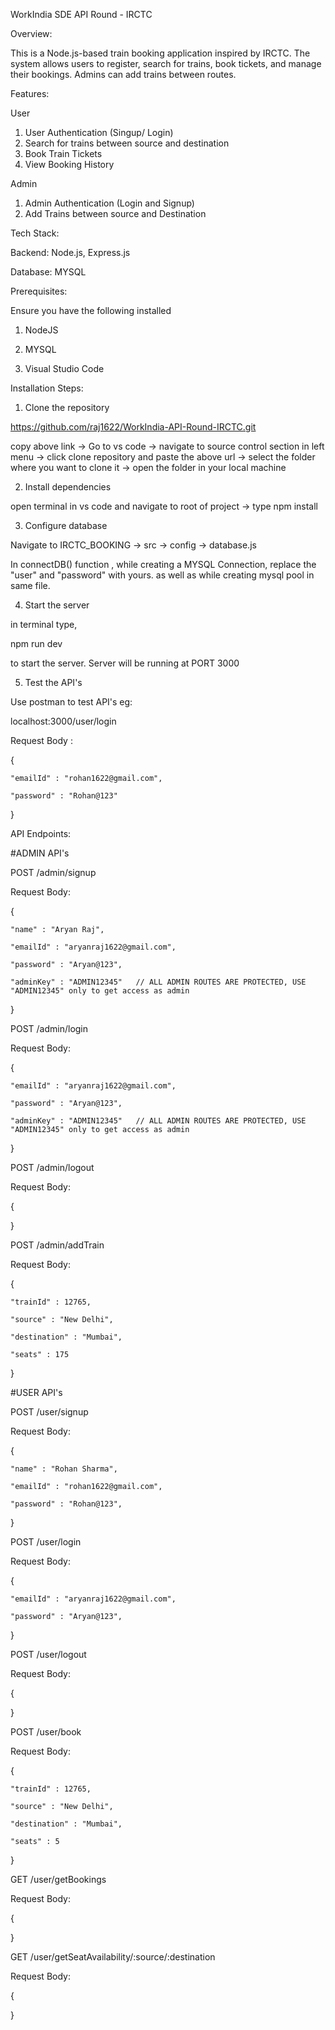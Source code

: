 WorkIndia SDE API Round - IRCTC

Overview:

This is a Node.js-based train booking application inspired by IRCTC. The system allows users to register, search for trains, book tickets, and manage their bookings. Admins can add trains between routes.

Features:

User

1. User Authentication (Singup/ Login)
2. Search for trains between source and destination
3. Book Train Tickets
4. View Booking History

Admin

1. Admin Authentication (Login and Signup)
2. Add Trains between source and Destination

Tech Stack:

Backend: Node.js, Express.js

Database: MYSQL


Prerequisites:

Ensure you have the following installed

1. NodeJS

2. MYSQL

3. Visual Studio Code

Installation Steps:

1. Clone the repository

https://github.com/raj1622/WorkIndia-API-Round-IRCTC.git

copy above link -> Go to vs code -> navigate to source control section in left menu -> click clone repository and paste the above url -> select the folder where you want to clone it -> open the folder in your local machine

2. Install dependencies

open terminal in vs code and navigate to root of project -> type  npm install 

3. Configure database

Navigate to IRCTC_BOOKING -> src -> config -> database.js

In connectDB() function , while creating a MYSQL Connection, replace the "user" and "password" with yours. as well as while creating mysql pool in same file.

4. Start the server

in terminal type, 

npm run dev

to start the server. Server will be running at PORT 3000

5. Test the API's

Use postman to test API's
eg:

localhost:3000/user/login

Request Body :

{

    "emailId" : "rohan1622@gmail.com",

    "password" : "Rohan@123"
    
}











API Endpoints:



#ADMIN API's



POST /admin/signup

Request Body:

{

    "name" : "Aryan Raj",

    "emailId" : "aryanraj1622@gmail.com",

    "password" : "Aryan@123",

    "adminKey" : "ADMIN12345"   // ALL ADMIN ROUTES ARE PROTECTED, USE "ADMIN12345" only to get access as admin

}



POST /admin/login

Request Body:

{

    "emailId" : "aryanraj1622@gmail.com",

    "password" : "Aryan@123",

    "adminKey" : "ADMIN12345"   // ALL ADMIN ROUTES ARE PROTECTED, USE "ADMIN12345" only to get access as admin
    
}



POST /admin/logout

Request Body:

{

}



POST /admin/addTrain

Request Body:

{

    "trainId" : 12765,

    "source" : "New Delhi",

    "destination" : "Mumbai",

    "seats" : 175
    
}



#USER API's



POST /user/signup

Request Body:

{

    "name" : "Rohan Sharma",

    "emailId" : "rohan1622@gmail.com",

    "password" : "Rohan@123",

}



POST /user/login

Request Body:

{

    "emailId" : "aryanraj1622@gmail.com",

    "password" : "Aryan@123",

}



POST /user/logout

Request Body:

{

}



POST /user/book

Request Body:

{

    "trainId" : 12765,

    "source" : "New Delhi",

    "destination" : "Mumbai",

    "seats" : 5

}



GET /user/getBookings

Request Body:

{

}



GET /user/getSeatAvailability/:source/:destination

Request Body:

{

}


